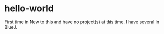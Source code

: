 # hello-world
First time in
New to this and have no project(s) at this time. I have several in BlueJ.
